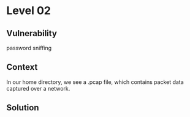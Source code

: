 # Level 02

## Vulnerability
password sniffing

## Context
In our home directory, we see a .pcap file, which contains packet data captured over a network.

## Solution
